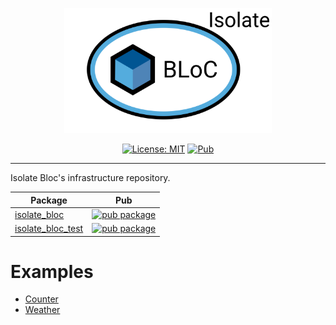 <p align="center">
<img src="https://github.com/Maksimka101/isolate-bloc/blob/master/docs/assets/isolate_bloc_logo.svg?raw=true" height="200" alt="Bloc" />
</p>

<p align="center">
<a href="https://opensource.org/licenses/MIT"><img src="https://img.shields.io/badge/license-MIT-purple.svg" alt="License: MIT"></a>
<a href="https://pub.dev/packages/isolate_bloc"><img src="https://img.shields.io/pub/v/isolate_bloc.svg" alt="Pub"></a>
</p>

---

Isolate Bloc's infrastructure repository.

| Package                                                                              | Pub                                                                                                      |
| ------------------------------------------------------------------------------------ | -------------------------------------------------------------------------------------------------------- |
| [isolate_bloc](https://github.com/Maksimka101/isolate-bloc/tree/master/packages/isolate_bloc)                   | [![pub package](https://img.shields.io/pub/v/isolate_bloc.svg)](https://pub.dev/packages/isolate_bloc)                   |
| [isolate_bloc_test](https://github.com/Maksimka101/isolate-bloc/tree/master/packages/isolate_bloc_test)| [![pub package](https://img.shields.io/pub/v/isolate_bloc_test.svg)](https://pub.dev/packages/isolate_bloc_test)

# Examples
 - [Counter](https://github.com/Maksimka101/isolate-bloc/tree/master/packages/isolate_bloc/example)
 - [Weather](https://github.com/Maksimka101/isolate-bloc/tree/master/examples/weather_app)
 
